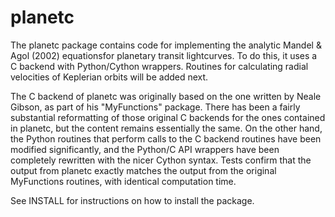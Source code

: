 planetc
=======

The planetc package contains code for implementing the analytic Mandel & Agol (2002)
equationsfor planetary transit lightcurves. To do this, it uses a C backend with 
Python/Cython wrappers. Routines for calculating radial velocities of Keplerian orbits
will be added next.

The C backend of planetc was originally based on the one written by Neale Gibson, as part
of his "MyFunctions" package. There has been a fairly substantial reformatting of those 
original C backends for the ones contained in planetc, but the content remains essentially 
the same. On the other hand, the Python routines that perform calls to the C backend routines
have been modified significantly, and the Python/C API wrappers have been completely rewritten 
with the nicer Cython syntax. Tests confirm that the output from planetc exactly matches the
output from the original MyFunctions routines, with identical computation time.

See INSTALL for instructions on how to install the package. 
